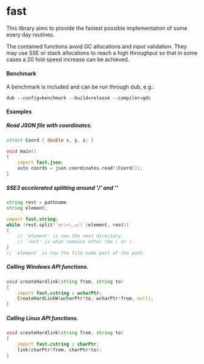 fast
====

This library aims to provide the fastest possible implementation of some every day routines.

The contained functions avoid GC allocations and input validation. They may use SSE or stack allocations to reach a high throughput so that in some cases a 20 fold speed increase can be achieved.

#### Benchmark
A benchmark is included and can be run through dub, e.g.:

    dub --config=benchmark --build=release --compiler=gdc

#### Examples
##### Read JSON file with coordinates.
```d
struct Coord { double x, y, z; }

void main()
{
    import fast.json;
    auto coords = json.coordinates.read!(Coord[]);
}
```
##### SSE3 accelerated splitting around '/' and '\'
```d
string rest = pathname
string element;

import fast.string;
while (rest.split!`or(=\,=/)`(element, rest))
{
    // `element' is now the next directory.
    // `rest' is what remains after the \ or /.
}
// `element` is now the file name part of the path.
```
##### Calling Windows API functions.
```d
void createHardlink(string from, string to)
{
    import fast.cstring : wcharPtr;
    CreateHardLinkW(wcharPtr!to, wcharPtr!from, null);
}
```
##### Calling Linux API functions.
```d
void createHardlink(string from, string to)
{
    import fast.cstring : charPtr;
    link(charPtr!from, charPtr!to);
}
```
